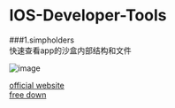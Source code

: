 # IOS-Developer-Tools
###1.simpholders  
快速查看app的沙盒内部结构和文件

![image](http://7xotrj.com1.z0.glb.clouddn.com/%E5%B1%8F%E5%B9%95%E5%BF%AB%E7%85%A7%202016-05-12%2000.50.16.png)

 [official website](http://https://simpholders.com)  
[free down](http://http://pan.baidu.com/s/1pKPZ9dL)